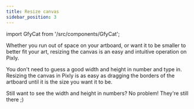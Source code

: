```yaml
---
title: Resize canvas
sidebar_position: 3
---
```

import GfyCat from '/src/components/GfyCat';

Whether you run out of space on your artboard, or want it to be smaller to better fit your art, resizing the canvas is an easy and intuitive operation on Pixly.

You don't need to guess a good width and height in number and type in. Resizing the canvas in Pixly is as easy as dragging the borders of the artboard until it is the size you want it to be.

Still want to see the width and height in numbers? No problem! They're still there ;)

<GfyCat id="ZealousYearlyBunting"/>